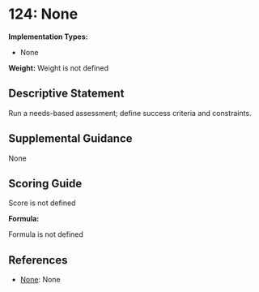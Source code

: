 # 124: None

**Implementation Types:**

- None

**Weight:** Weight is not defined

## Descriptive Statement

Run a needs-based assessment; define success criteria and constraints.

## Supplemental Guidance

None

## Scoring Guide

Score is not defined

**Formula:**

Formula is not defined

## References

- [None](None): None

